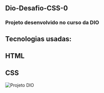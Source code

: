 ## Dio-Desafio-CSS-0
### Projeto desenvolvido no curso da DIO 
## Tecnologias usadas:
## HTML
## CSS

![Projeto DIO](https://raw.githubusercontent.com/talilotarlison/Dio-Desafio-CSS-01/main/view/view.png)
